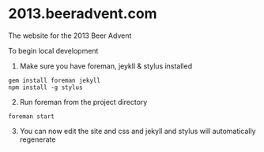 2013.beeradvent.com
===================

The website for the 2013 Beer Advent

To begin local development

1. Make sure you have foreman, jeykll & stylus installed
```
gem install foreman jekyll
npm install -g stylus
```
2. Run foreman from the project directory
```
foreman start
```
3. You can now edit the site and css and jekyll and stylus will automatically regenerate
